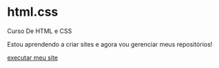 # html.css
Curso De HTML e CSS

Estou aprendendo a criar sites e agora vou gerenciar meus repositórios!

<a href="https://roger-2008.github.io/html.css/desafio02/" target="_blank">executar meu site</a>